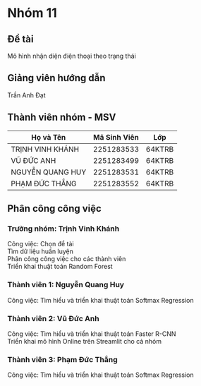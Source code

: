 # Nhóm 11

## Đề tài
Mô hình nhận diện điện thoại theo trạng thái

## Giảng viên hướng dẫn
Trần Anh Đạt

## Thành viên nhóm - MSV

| Họ và Tên          | Mã Sinh Viên | Lớp         |
|---------------------|--------------|------------|
| TRỊNH VINH KHÁNH    | 2251283533   | 64KTRB     |
| VŨ ĐỨC ANH          | 2251283499   | 64KTRB     |
| NGUYỄN QUANG HUY    | 2251283531   | 64KTRB     |
| PHẠM ĐỨC THẮNG      | 2251283552   | 64KTRB     |


## Phân công công việc

### Trưởng nhóm: Trịnh Vinh Khánh
Công việc:
 Chọn đề tài  
 Tìm dữ liệu huấn luyện  
 Phân công công việc cho các thành viên  
 Triển khai thuật toán Random Forest

### Thành viên 1: Nguyễn Quang Huy
Công việc:
 Tìm hiểu và triển khai thuật toán Softmax Regression

### Thành viên 2: Vũ Đức Anh
Công việc:
 Tìm hiểu và triển khai thuật toán Faster R-CNN  
 Triển khai mô hình Online trên Streamlit cho cả nhóm

### Thành viên 3: Phạm Đức Thắng
Công việc:
 Tìm hiểu và triển khai thuật toán Softmax Regression
